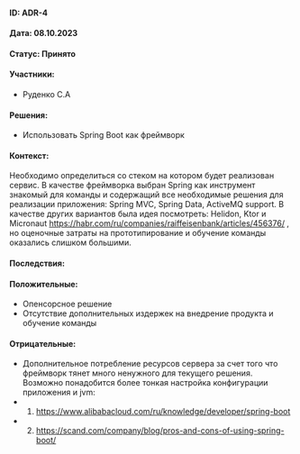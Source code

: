 #### ID: ADR-4

#### Дата: 08.10.2023

#### Статус: Принято

#### Участники:
* Руденко С.А

#### Решения:
* Использовать Spring Boot как фреймворк

#### Контекст:
Необходимо определиться со стеком на котором будет реализован сервис.
В качестве фреймворка выбран Spring как инструмент знакомый для команды и содержащий все необходимые решения для реализации приложения: Spring MVC, Spring Data, ActiveMQ support.
В качестве других вариантов была идея посмотреть: Helidon, Ktor и Micronaut https://habr.com/ru/companies/raiffeisenbank/articles/456376/ , но оценочные затраты на прототипирование и обучение команды оказались слишком большими.

#### Последствия:

#### Положительные:
* Опенсорсное решение
* Отсутствие дополнительных издержек на внедрение продукта и обучение команды 

#### Отрицательные:
* Дополнительное потребление ресурсов сервера за счет того что фреймворк тянет много ненужного для текущего решения. Возможно понадобится более тонкая настройка конфигурации приложения и jvm:
* 1. https://www.alibabacloud.com/ru/knowledge/developer/spring-boot
* 2. https://scand.com/company/blog/pros-and-cons-of-using-spring-boot/
